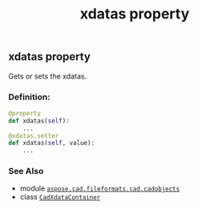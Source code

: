 ﻿---
title: xdatas property
second_title: Aspose.CAD for Python via .NET API References
description: 
type: docs
weight: 60
url: /aspose.cad.fileformats.cad.cadobjects/cadxdatacontainer/xdatas/
is_root: false
---

## xdatas property


Gets or sets the xdatas.
### Definition:
```python
@property
def xdatas(self):
    ...
@xdatas.setter
def xdatas(self, value):
    ...
```

### See Also
* module [`aspose.cad.fileformats.cad.cadobjects`](../../)
* class [`CadXdataContainer`](/cad/python-net/aspose.cad.fileformats.cad.cadobjects/cadxdatacontainer)
